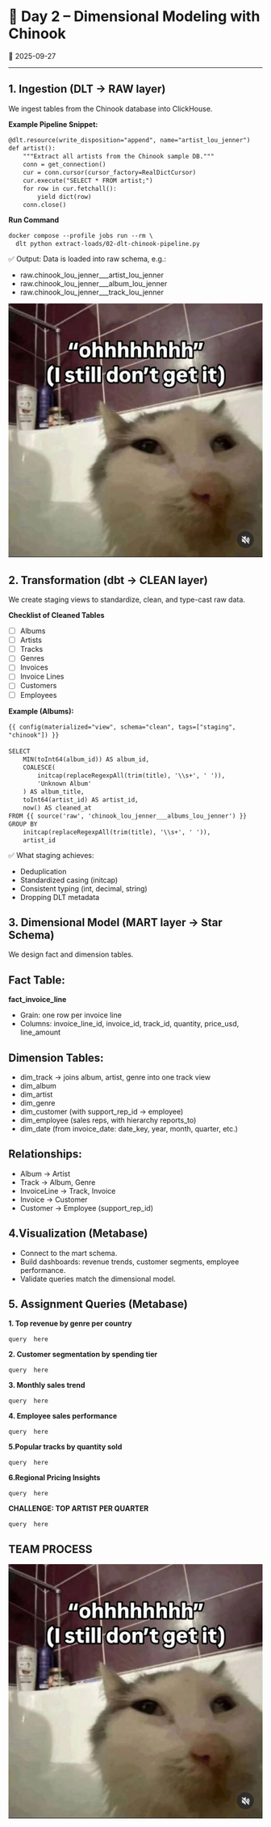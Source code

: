 # 🌷 Day 2 – Dimensional Modeling with Chinook
📅 2025-09-27

---

## 1. Ingestion (DLT → RAW layer)
We ingest tables from the Chinook database into ClickHouse.

**Example Pipeline Snippet:**

```
@dlt.resource(write_disposition="append", name="artist_lou_jenner")
def artist():
    """Extract all artists from the Chinook sample DB."""
    conn = get_connection()
    cur = conn.cursor(cursor_factory=RealDictCursor)
    cur.execute("SELECT * FROM artist;")
    for row in cur.fetchall():
        yield dict(row)
    conn.close()

```

**Run Command**
```
docker compose --profile jobs run --rm \
  dlt python extract-loads/02-dlt-chinook-pipeline.py

```
✅ Output: Data is loaded into raw schema, e.g.:
- raw.chinook_lou_jenner___artist_lou_jenner
- raw.chinook_lou_jenner___album_lou_jenner
- raw.chinook_lou_jenner___track_lou_jenner

![raw schema](../assets/meme2.jpg)

## 2. Transformation (dbt → CLEAN layer)
We create staging views to standardize, clean, and type-cast raw data.

**Checklist of Cleaned Tables**
- [ ] Albums
- [ ] Artists
- [ ] Tracks
- [ ] Genres
- [ ] Invoices
- [ ] Invoice Lines
- [ ] Customers
- [ ] Employees

**Example (Albums):**
```
{{ config(materialized="view", schema="clean", tags=["staging", "chinook"]) }}

SELECT
    MIN(toInt64(album_id)) AS album_id,
    COALESCE(
        initcap(replaceRegexpAll(trim(title), '\\s+', ' ')),
        'Unknown Album'
    ) AS album_title,
    toInt64(artist_id) AS artist_id,
    now() AS cleaned_at
FROM {{ source('raw', 'chinook_lou_jenner___albums_lou_jenner') }}
GROUP BY
    initcap(replaceRegexpAll(trim(title), '\\s+', ' ')),
    artist_id

```

✅ What staging achieves: 
- Deduplication
- Standardized casing (initcap)
- Consistent typing (int, decimal, string)
- Dropping DLT metadata

## 3. Dimensional Model (MART layer → Star Schema)
We design fact and dimension tables.

## Fact Table:
**fact_invoice_line** 
* Grain: one row per invoice line 
* Columns: invoice_line_id, invoice_id, track_id, quantity, price_usd, line_amount

## Dimension Tables:
* dim_track → joins album, artist, genre into one track view
* dim_album
* dim_artist
* dim_genre
* dim_customer (with support_rep_id → employee)
* dim_employee (sales reps, with hierarchy reports_to)
* dim_date (from invoice_date: date_key, year, month, quarter, etc.)

## Relationships:
* Album → Artist
* Track → Album, Genre
* InvoiceLine → Track, Invoice
* Invoice → Customer
* Customer → Employee (support_rep_id)

## 4.Visualization (Metabase)
* Connect to the mart schema.
* Build dashboards: revenue trends, customer segments, employee performance.
* Validate queries match the dimensional model.

## 5. Assignment Queries (Metabase)

**1. Top revenue by genre per country**
```
query  here
```

**2. Customer segmentation by spending tier**
```
query  here
```

**3. Monthly sales trend** 
```
query  here
```

**4. Employee sales performance**
```
query  here
```

**5.Popular tracks by quantity sold**

```
query  here
```

**6.Regional Pricing Insights**

```
query  here
```
**CHALLENGE: TOP ARTIST PER QUARTER**

```
query  here
```
## TEAM PROCESS 
![team process](../assets/meme2.jpg)





